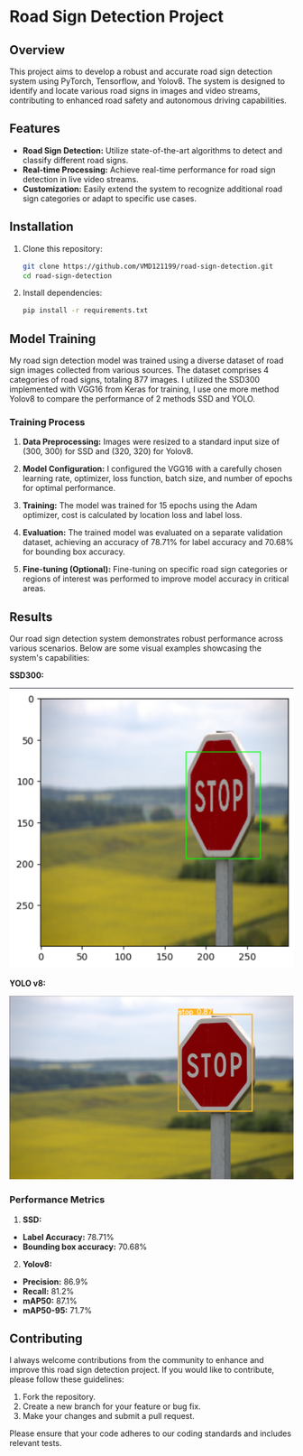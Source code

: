 # Road Sign Detection Project

## Overview

This project aims to develop a robust and accurate road sign detection system using PyTorch, Tensorflow, and Yolov8. The system is designed to identify and locate various road signs in images and video streams, contributing to enhanced road safety and autonomous driving capabilities.

## Features

- **Road Sign Detection:** Utilize state-of-the-art algorithms to detect and classify different road signs.
- **Real-time Processing:** Achieve real-time performance for road sign detection in live video streams.
- **Customization:** Easily extend the system to recognize additional road sign categories or adapt to specific use cases.

## Installation

1. Clone this repository:

   ```bash
   git clone https://github.com/VMD121199/road-sign-detection.git
   cd road-sign-detection
   ```

2. Install dependencies:

   ```bash
   pip install -r requirements.txt
   ```

<!-- 3. [Add any specific installation instructions or additional dependencies if needed.] -->

## Model Training

My road sign detection model was trained using a diverse dataset of road sign images collected from various sources. The dataset comprises 4 categories of road signs, totaling 877 images. I utilized the SSD300 implemented with VGG16 from Keras for training, I use one more method Yolov8 to compare the performance of 2 methods SSD and YOLO.

### Training Process

1. **Data Preprocessing:** Images were resized to a standard input size of (300, 300) for SSD and (320, 320) for Yolov8.

2. **Model Configuration:** I configured the VGG16 with a carefully chosen learning rate, optimizer, loss function, batch size, and number of epochs for optimal performance.

3. **Training:** The model was trained for 15 epochs using the Adam optimizer, cost is calculated by location loss and label loss.

4. **Evaluation:** The trained model was evaluated on a separate validation dataset, achieving an accuracy of 78.71% for label accuracy and 70.68% for bounding box accuracy.

5. **Fine-tuning (Optional):** Fine-tuning on specific road sign categories or regions of interest was performed to improve model accuracy in critical areas.

## Results

Our road sign detection system demonstrates robust performance across various scenarios. Below are some visual examples showcasing the system's capabilities:


**SSD300:**

![Example 2](images/image_2.png)

**YOLO v8:**

![Example 1](images/image_1.png)

### Performance Metrics

1. **SSD:**

- **Label Accuracy:** 78.71%
- **Bounding box accuracy:** 70.68%

2. **Yolov8:**

- **Precision:** 86.9%
- **Recall:** 81.2%
- **mAP50:** 87.1%
- **mAP50-95:** 71.7%

## Contributing

I always welcome contributions from the community to enhance and improve this road sign detection project. If you would like to contribute, please follow these guidelines:

1. Fork the repository.
2. Create a new branch for your feature or bug fix.
3. Make your changes and submit a pull request.

Please ensure that your code adheres to our coding standards and includes relevant tests.

<!-- ## Acknowledgments

We would like to express our gratitude to the following:

- [Name of external library or framework] for providing essential functionality.
- [Name of dataset provider] for the road sign dataset used in training. -->

